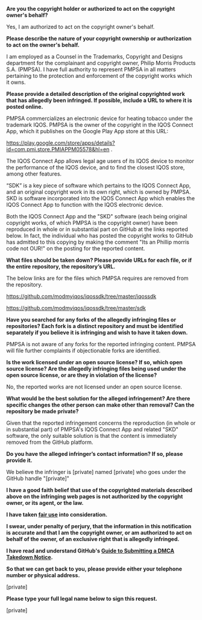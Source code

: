 **Are you the copyright holder or authorized to act on the copyright owner's behalf?**

Yes, I am authorized to act on the copyright owner's behalf.

**Please describe the nature of your copyright ownership or authorization to act on the owner's behalf.**

I am employed as a Counsel in the Trademarks, Copyright and Designs department for the complainant and copyright owner, Philip Morris Products S.A. (PMPSA). I have full authority to represent PMPSA in all matters pertaining to the protection and enforcement of the copyright works which it owns.

**Please provide a detailed description of the original copyrighted work that has allegedly been infringed. If possible, include a URL to where it is posted online.**

PMPSA commercializes an electronic device for heating tobacco under the trademark IQOS. PMPSA is the owner of the copyright in the IQOS Connect App, which it publishes on the Google Play App store at this URL:

https://play.google.com/store/apps/details?id=com.pmi.store.PMIAPPM05578&hl=en .

The IQOS Connect App allows legal age users of its IQOS device to monitor the performance of the IQOS device, and to find the closest IQOS store, among other features.

“SDK” is a key piece of software which pertains to the IQOS Connect App, and an original copyright work in its own right, which is owned by PMPSA. SKD is software incorporated into the IQOS Connect App which enables the IQOS Connect App to function with the IQOS electronic device.

Both the IQOS Connect App and the "SKD" software (each being original copyright works, of which PMPSA is the copyright owner) have been reproduced in whole or in substantial part on GitHub at the links reported below. In fact, the individual who has posted the copyright works to GitHub has admitted to this copying by making the comment "Its an Phillip morris code not OUR!" on the posting for the reported content.

**What files should be taken down? Please provide URLs for each file, or if the entire repository, the repository’s URL.**

The below links are for the files which PMPSA requires are removed from the repository.

https://github.com/modmyiqos/iqossdk/tree/master/iqossdk

https://github.com/modmyiqos/iqossdk/tree/master/sdk

**Have you searched for any forks of the allegedly infringing files or repositories? Each fork is a distinct repository and must be identified separately if you believe it is infringing and wish to have it taken down.**

PMPSA is not aware of any forks for the reported infringing content. PMPSA will file further complaints if objectionable forks are identified.

**Is the work licensed under an open source license? If so, which open source license? Are the allegedly infringing files being used under the open source license, or are they in violation of the license?**

No, the reported works are not licensed under an open source license.

**What would be the best solution for the alleged infringement? Are there specific changes the other person can make other than removal? Can the repository be made private?**

Given that the reported infringement concerns the reproduction (in whole or in substantial part) of PMPSA's IQOS Connect App and related "SKD" software, the only suitable solution is that the content is immediately removed from the GitHub platform.

**Do you have the alleged infringer’s contact information? If so, please provide it.**

We believe the infringer is [private] named [private] who goes under the GitHub handle "[private]"

**I have a good faith belief that use of the copyrighted materials described above on the infringing web pages is not authorized by the copyright owner, or its agent, or the law.**

**I have taken <a href="https://www.lumendatabase.org/topics/22">fair use</a> into consideration.**

**I swear, under penalty of perjury, that the information in this notification is accurate and that I am the copyright owner, or am authorized to act on behalf of the owner, of an exclusive right that is allegedly infringed.**

**I have read and understand GitHub's <a href="https://help.github.com/articles/guide-to-submitting-a-dmca-takedown-notice/">Guide to Submitting a DMCA Takedown Notice</a>.**

**So that we can get back to you, please provide either your telephone number or physical address.**

[private]

**Please type your full legal name below to sign this request.**

[private]
